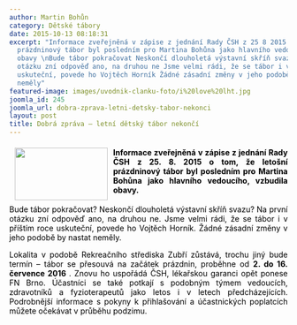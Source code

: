 ```yaml
---
author: Martin Bohůn
category: Dětské tábory
date: 2015-10-13 08:18:31
excerpt: "Informace zveřejněná v zápise z jednání Rady ČSH z 25 8 2015 o tom, že letošní
  prázdninový tábor byl posledním pro Martina Bohůna jako hlavního vedoucího, vzbudila
  obavy \nBude tábor pokračovat Neskončí dlouholetá výstavní skříň svazu Na první
  otázku zní odpověď ano, na druhou ne Jsme velmi rádi, že se tábor i v příštím roce
  uskuteční, povede ho Vojtěch Horník Žádné zásadní změny v jeho podobě by nastat
  neměly"
featured-image: images/uvodnik-clanku-foto/i%20love%20lht.jpg
joomla_id: 245
joomla_url: dobra-zprava-letni-detsky-tabor-nekonci
layout: post
title: Dobrá zpráva – letní dětský tábor nekončí
---
```


<h4 style="text-align: justify;">
 <img border="0" height="95" src="{{ site.baseurl }}/images/uvodnik-clanku-foto/i%20love%20lht.jpg" style="float: left; margin-left: 10px; margin-right: 10px;" width="168"/>
 <span style="color: #000000;">
  Informace zveřejněná v zápise z jednání Rady ČSH z 25. 8. 2015 o tom, že letošní prázdninový tábor byl posledním pro Martina Bohůna jako hlavního vedoucího, vzbudila obavy.
 </span>
</h4>
<p style="text-align: justify;">
 <span style="color: #000000;">
  Bude tábor pokračovat? Neskončí dlouholetá výstavní skříň svazu? Na první otázku zní odpověď ano, na druhou ne. Jsme velmi rádi, že se tábor i v příštím roce uskuteční, povede ho Vojtěch Horník. Žádné zásadní změny v jeho podobě by nastat neměly.
 </span>
</p>
<p style="text-align: justify;">
 <span style="color: #000000;">
  Lokalita v podobě Rekreačního střediska Zubří zůstává, trochu jiný bude termín – tábor se přesouvá na začátek prázdnin, proběhne od
  <strong>
   2. do 16. července 2016
  </strong>
  . Znovu ho uspořádá ČSH, lékařskou garanci opět ponese FN Brno. Účastníci se také potkají s podobným týmem vedoucích, zdravotníků a fyzioterapeutů jako letos i v letech předcházejících. Podrobnější informace s pokyny k přihlašování a účastnických poplatcích můžete očekávat v průběhu podzimu.
 </span>
</p>